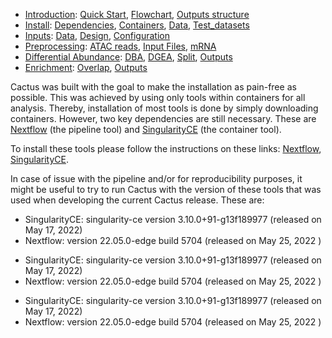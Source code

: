 

* [Introduction](/README.md): [Quick Start](/docs/1_Intro/Quick_start.md), [Flowchart](/docs/1_Intro/Flowchart.md), [Outputs structure](/docs/1_Intro/Outputs_structure.md)
* [Install](/docs/2_Install/2_Install.md): [Dependencies](/docs/2_Install/Dependencies.md), [Containers](/docs/2_Install/Containers.md), [Data](/docs/2_Install/Install_data.md), [Test_datasets](/docs/2_Install/Test_datasets.md)
* [Inputs](/docs/3_Inputs/3_Inputs.md): [Data](/docs/3_Inputs/Inputs_data.md), [Design](/docs/3_Inputs/Design.md), [Configuration](/docs/3_Inputs/Configuration.md)
* [Preprocessing](/docs/4_Prepro/4_Prepro.md): [ATAC reads](/docs/4_Prepro/ATAC_reads.md), [Input Files](/docs/4_Prepro/ATAC_peaks.md), [mRNA](/docs/4_Prepro/mRNA.md)
* [Differential Abundance](/docs/5_DA/5_DA.md): [DBA](/docs/5_DA/DBA.md), [DGEA](/docs/5_DA/DGEA.md), [Split](/docs/5_DA/Split.md), [Outputs](/docs/5_DA/Outputs.md)
* [Enrichment](/docs/6_Enrich/6_Enrich.md): [Overlap](/docs/6_Enrich/Overlap.md), [Outputs](/docs/6_Enrich/Outputs.md)

[](END_OF_MENU)



Cactus was built with the goal to make the installation as pain-free as possible. This was achieved by using only tools within containers for all analysis. Thereby, installation of most tools is done by simply downloading containers. However, two key dependencies are still necessary. These are [Nextflow](https://doi.org/10.1038/nbt.3820) (the pipeline tool) and [SingularityCE](https://doi.org/10.1371/journal.pone.0177459) (the container tool).  

To install these tools please follow the instructions on these links: [Nextflow](https://www.nextflow.io/docs/latest/getstarted.html), [SingularityCE](https://docs.sylabs.io/guides/latest/admin-guide/installation.html).  

In case of issue with the pipeline and/or for reproducibility purposes, it might be useful to try to run Cactus with the version of these tools that was used when developing the current Cactus release. These are:
* SingularityCE: singularity-ce version 3.10.0+91-g13f189977 (released on May 17, 2022)
* Nextflow: version 22.05.0-edge build 5704 (released on May 25, 2022 )
+ SingularityCE: singularity-ce version 3.10.0+91-g13f189977 (released on May 17, 2022)
+ Nextflow: version 22.05.0-edge build 5704 (released on May 25, 2022 )
- SingularityCE: singularity-ce version 3.10.0+91-g13f189977 (released on May 17, 2022)
- Nextflow: version 22.05.0-edge build 5704 (released on May 25, 2022 )